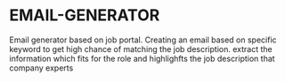 # EMAIL-GENERATOR
Email generator based on job portal. Creating an email based on specific keyword to get high chance of matching the job description. extract the information which fits for the role and highlighfts the job description that company experts
